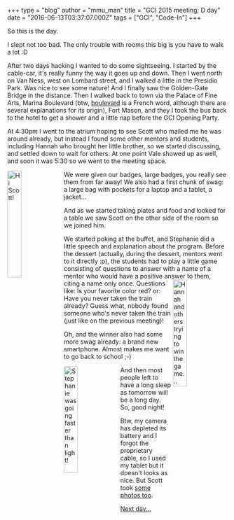 +++
type = "blog"
author = "mmu_man"
title = "GCI 2015 meeting; D day"
date = "2016-06-13T03:37:07.000Z"
tags = ["GCI", "Code-In"]
+++

So this is the day.

I slept not too bad. The only trouble with rooms this big is you have to walk a lot :D

After two days hacking I wanted to do some sightseeing. I started by the cable-car, it's really funny the way it goes up and down. Then I went north on Van Ness, west on Lombard street, and I walked a little in the Presidio Park. Was nice to see some nature! And I finally saw the Golden-Gate Bridge in the distance. Then I walked back to town via the Palace of Fine Arts, Marina Boulevard (btw, <a href="https://en.wiktionary.org/wiki/boulevard">boulevard</a> is a French word, although there are several explanations for its origin), Fort Mason, and they I took the bus back to the hotel to get a shower and a little nap before the GCI Opening Party.
<!--break-->
At 4:30pm I went to the atrium hoping to see Scott who mailed me he was around already, but instead I found some other mentors and students, including Hannah who brought her little brother, so we started discussing, and settled down to wait for others. At one point Vale showed up as well, and soon it was 5:30 so we went to the meeting space.

<img align="left" width="25%" height="25%" src="/files/IMG_20160612_173944.jpg" alt="Hi Scott!" title="Hi Scott!" />We were given our badges, large badges, you really see them from far away! We also had a first chunk of swag: a large bag with pockets for a laptop and a tablet, a jacket...

And as we started taking plates and food and looked for a table we saw Scott on the other side of the room so we joined him.

We started poking at the buffet, and Stephanie did a little speech and explanation about the program. Before the dessert (actually, during the dessert, mentors went to it directly :p), the students had to play a little game consisting of questions to answer with a name of a mentor who would have a positive answer to them, citing a name only once.<img align="right" width="25%" height="25%" src="/files/IMG_20160612_184421.jpg" alt="Hannah and others trying to win the game..." title="Hannah and others trying to win the game..." /> Questions like: Is your favorite color red? or: Have you never taken the train already? Guess what, nobody found someone who's never taken the train (just like on the previous meeting)!

Oh, and the winner also had some more swag already: a brand new smartphone. Almost makes me want to go back to school ;-)

<img align="left" width="25%" height="25%" src="/files/IMG_20160612_184401.jpg" alt="Stephanie was going faster than light!" title="Stephanie was going faster than light!" />
And then most people left to have a long sleep as tomorrow will be a long day. So, good night!

Btw, my camera has depleted its battery and I forgot the proprietary cable, so I used my tablet but it doesn't looks as nice. But Scott took <a href="https://goo.gl/photos/8CqhvpMxrJ9u22jF8">some photos too</a>.

<a href="/blog/mmu_man/2016-06-14_gci_2015_meeting_d1">Next day...</a>
